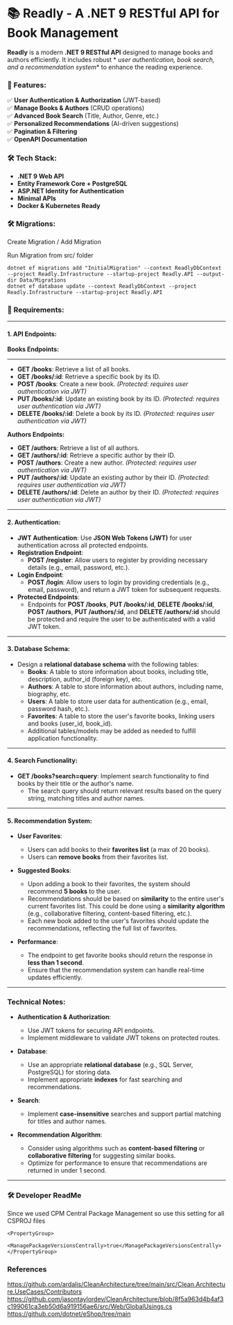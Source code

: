 # **📚 Readly - A .NET 9 RESTful API for Book Management**

**Readly** is a modern **.NET 9 RESTful API** designed to manage books and authors efficiently. It includes robust *
*user authentication, book search, and a recommendation system** to enhance the reading experience.

### **🚀 Features:**

✅ **User Authentication & Authorization** (JWT-based)  
✅ **Manage Books & Authors** (CRUD operations)  
✅ **Advanced Book Search** (Title, Author, Genre, etc.)  
✅ **Personalized Recommendations** (AI-driven suggestions)  
✅ **Pagination & Filtering**  
✅ **OpenAPI Documentation**

### **🛠️ Tech Stack:**

- **.NET 9 Web API**
- **Entity Framework Core + PostgreSQL**
- **ASP.NET Identity for Authentication**
- **Minimal APIs**
- **Docker & Kubernetes Ready**

### **🛠️ Migrations:**

Create Migration / Add Migration

Run Migration from src/ folder

    dotnet ef migrations add "InitialMigration" --context ReadlyDbContext --project Readly.Infrastructure --startup-project Readly.API --output-dir Data/Migrations
    dotnet ef database update --context ReadlyDbContext --project Readly.Infrastructure --startup-project Readly.API

### **📝 Requirements:**

---

#### **1. API Endpoints:**

**Books Endpoints:**

---

- **GET /books**: Retrieve a list of all books.
- **GET /books/:id**: Retrieve a specific book by its ID.
- **POST /books**: Create a new book. *(Protected: requires user authentication via JWT)*
- **PUT /books/:id**: Update an existing book by its ID. *(Protected: requires user authentication via JWT)*
- **DELETE /books/:id**: Delete a book by its ID. *(Protected: requires user authentication via JWT)*

**Authors Endpoints:**

- **GET /authors**: Retrieve a list of all authors.
- **GET /authors/:id**: Retrieve a specific author by their ID.
- **POST /authors**: Create a new author. *(Protected: requires user authentication via JWT)*
- **PUT /authors/:id**: Update an existing author by their ID. *(Protected: requires user authentication via JWT)*
- **DELETE /authors/:id**: Delete an author by their ID. *(Protected: requires user authentication via JWT)*

---

#### **2. Authentication:**

- **JWT Authentication**: Use **JSON Web Tokens (JWT)** for user authentication across all protected endpoints.
- **Registration Endpoint**:
    - **POST /register**: Allow users to register by providing necessary details (e.g., email, password, etc.).
- **Login Endpoint**:
    - **POST /login**: Allow users to login by providing credentials (e.g., email, password), and return a JWT token for
      subsequent requests.
- **Protected Endpoints**:
    - Endpoints for **POST /books**, **PUT /books/:id**, **DELETE /books/:id**, **POST /authors**, **PUT /authors/:id**,
      and **DELETE /authors/:id** should be protected and require the user to be authenticated with a valid JWT token.

---

#### **3. Database Schema:**

- Design a **relational database schema** with the following tables:
    - **Books**: A table to store information about books, including title, description, author_id (foreign key), etc.
    - **Authors**: A table to store information about authors, including name, biography, etc.
    - **Users**: A table to store user data for authentication (e.g., email, password hash, etc.).
    - **Favorites**: A table to store the user's favorite books, linking users and books (user_id, book_id).
    - Additional tables/models may be added as needed to fulfill application functionality.

---

#### **4. Search Functionality:**

- **GET /books?search=query**: Implement search functionality to find books by their title or the author's name.
    - The search query should return relevant results based on the query string, matching titles and author names.

---

#### **5. Recommendation System:**

- **User Favorites**:
    - Users can add books to their **favorites list** (a max of 20 books).
    - Users can **remove books** from their favorites list.

- **Suggested Books**:
    - Upon adding a book to their favorites, the system should recommend **5 books** to the user.
    - Recommendations should be based on **similarity** to the entire user's current favorites list. This could be done
      using a **similarity algorithm** (e.g., collaborative filtering, content-based filtering, etc.).
    - Each new book added to the user's favorites should update the recommendations, reflecting the full list of
      favorites.

- **Performance**:
    - The endpoint to get favorite books should return the response in **less than 1 second**.
    - Ensure that the recommendation system can handle real-time updates efficiently.

---

### **Technical Notes:**

- **Authentication & Authorization**:
    - Use JWT tokens for securing API endpoints.
    - Implement middleware to validate JWT tokens on protected routes.

- **Database**:
    - Use an appropriate **relational database** (e.g., SQL Server, PostgreSQL) for storing data.
    - Implement appropriate **indexes** for fast searching and recommendations.

- **Search**:
    - Implement **case-insensitive** searches and support partial matching for titles and author names.

- **Recommendation Algorithm**:
    - Consider using algorithms such as **content-based filtering** or **collaborative filtering** for suggesting
      similar books.
    - Optimize for performance to ensure that recommendations are returned in under 1 second.

---

### **🛠 Developer ReadMe**

Since we used CPM Central Package Management so use this setting for all CSPROJ files

    <PropertyGroup>
        <ManagePackageVersionsCentrally>true</ManagePackageVersionsCentrally>
    </PropertyGroup>

### References

https://github.com/ardalis/CleanArchitecture/tree/main/src/Clean.Architecture.UseCases/Contributors
https://github.com/jasontaylordev/CleanArchitecture/blob/8f5a963d4b4af3c199061ca3eb50d6a919156ae6/src/Web/GlobalUsings.cs
https://github.com/dotnet/eShop/tree/main